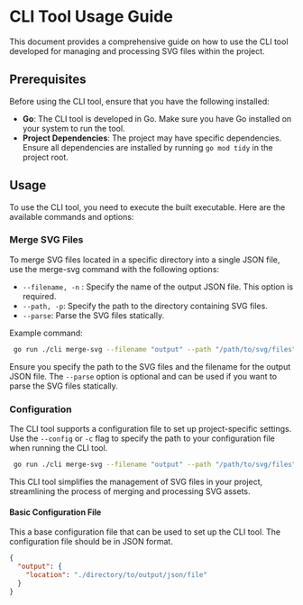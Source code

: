 # CLI Tool Usage Guide

This document provides a comprehensive guide on how to use the CLI tool developed for managing and processing SVG files within the project.

## Prerequisites

Before using the CLI tool, ensure that you have the following installed:

- **Go**: The CLI tool is developed in Go. Make sure you have Go installed on your system to run the tool.
- **Project Dependencies**: The project may have specific dependencies. Ensure all dependencies are installed by running `go mod tidy` in the project root.

## Usage
To use the CLI tool, you need to execute the built executable. Here are the available commands and options: 

### Merge SVG Files
To merge SVG files located in a specific directory into a single JSON file, use the merge-svg command with the following options:  
* `--filename, -n` : Specify the name of the output JSON file. This option is required.
* `--path, -p`: Specify the path to the directory containing SVG files.
* `--parse`: Parse the SVG files statically.

Example command:

```bash
 go run ./cli merge-svg --filename "output" --path "/path/to/svg/files" --parse
```

Ensure you specify the path to the SVG files and the filename for the output JSON file. The `--parse` option is optional and can be used if you want to parse the SVG files statically. 

### Configuration
The CLI tool supports a configuration file to set up project-specific settings. Use the `--config` or `-c` flag to specify the path to your configuration file when running the CLI tool.

```bash
 go run ./cli merge-svg --filename "output" --path "/path/to/svg/files" --config "/path/to/config/configFileName.json"
```

This CLI tool simplifies the management of SVG files in your project, streamlining the process of merging and processing SVG assets.


#### Basic Configuration File

This a base configuration file that can be used to set up the CLI tool. The configuration file should be in JSON format.

```json
{
  "output": {
    "location": "./directory/to/output/json/file"
  }
}
```